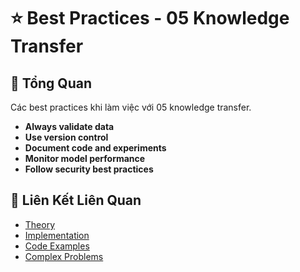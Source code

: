 # ⭐ Best Practices - 05 Knowledge Transfer

## 🎯 Tổng Quan

Các best practices khi làm việc với 05 knowledge transfer.

- **Always validate data**
- **Use version control**
- **Document code and experiments**
- **Monitor model performance**
- **Follow security best practices**

## 🔗 Liên Kết Liên Quan

- [Theory](./THEORY_05_knowledge_transfer.md)
- [Implementation](./IMPLEMENTATION_05_knowledge_transfer.md)
- [Code Examples](./CODE_EXAMPLES_05_knowledge_transfer.md)
- [Complex Problems](./COMPLEX_PROBLEMS.md)
